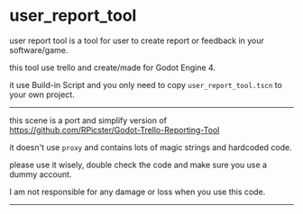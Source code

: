 # user_report_tool
 user report tool is a tool for user to create report or feedback in your software/game.

 this tool use trello and create/made for Godot Engine 4.
 
 it use Build-in Script and you only need to copy `user_report_tool.tscn` to your own project.

 ----

 this scene is a port and simplify version of https://github.com/RPicster/Godot-Trello-Reporting-Tool

 it doesn't use `proxy` and contains lots of magic strings and hardcoded code.

please use it wisely, double check the code and make sure you use a dummy account.

I am not responsible for any damage or loss when you use this code.

----
